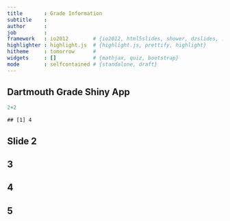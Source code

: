 ```yaml
---
title       : Grade Information
subtitle    : 
author      : 
job         : 
framework   : io2012        # {io2012, html5slides, shower, dzslides, ...}
highlighter : highlight.js  # {highlight.js, prettify, highlight}
hitheme     : tomorrow      # 
widgets     : []            # {mathjax, quiz, bootstrap}
mode        : selfcontained # {standalone, draft}
---
```


## Dartmouth Grade Shiny App




```r
2+2
```

```
## [1] 4
```

## Slide 2


## 3


## 4


## 5








